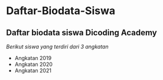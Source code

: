 Daftar-Biodata-Siswa
==
Daftar biodata siswa Dicoding Academy
--
*Berikut siswa yang terdiri dari 3 angkatan*
- Angkatan 2019
- Angkatan 2020
- Angkatan 2021
